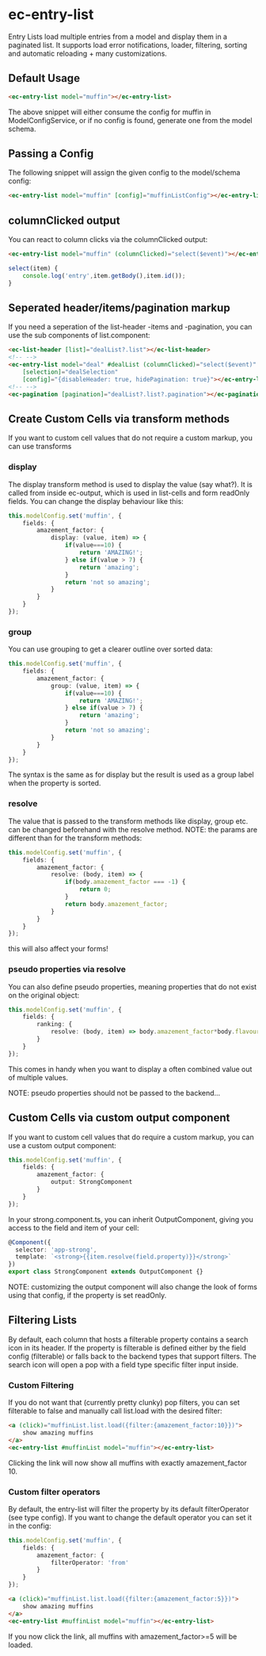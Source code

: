 # ec-entry-list

Entry Lists load multiple entries from a model and display them in a paginated list. It supports load error notifications, loader, filtering, sorting and automatic reloading + many customizations.

## Default Usage

```html
<ec-entry-list model="muffin"></ec-entry-list>
```

The above snippet will either consume the config for muffin in ModelConfigService, or if no config is found, generate one from the model schema.

## Passing a Config

The following snippet will assign the given config to the model/schema config:

```html
<ec-entry-list model="muffin" [config]="muffinListConfig"></ec-entry-list>
```

## columnClicked output

You can react to column clicks via the columnClicked output:

```html
<ec-entry-list model="muffin" (columnClicked)="select($event)"></ec-entry-list>
```

```ts
select(item) {
    console.log('entry',item.getBody(),item.id());
}
```

## Seperated header/items/pagination markup

If you need a seperation of the list-header -items and -pagination, you can use the sub components of list.component:

```html
<ec-list-header [list]="dealList?.list"></ec-list-header>
<!-- -->
<ec-entry-list model="deal" #dealList (columnClicked)="select($event)"
    [selection]="dealSelection"
    [config]="{disableHeader: true, hidePagination: true}"></ec-entry-list>
<!-- -->
<ec-pagination [pagination]="dealList?.list?.pagination"></ec-pagination>
```

## Create Custom Cells via transform methods

If you want to custom cell values that do not require a custom markup, you can use transforms

### display

The display transform method is used to display the value (say what?).
It is called from inside ec-output, which is used in list-cells and form readOnly fields.
You can change the display behaviour like this:

```ts
this.modelConfig.set('muffin', {
    fields: {
        amazement_factor: {
            display: (value, item) => {
                if(value===10) {
                    return 'AMAZING!';
                } else if(value > 7) {
                    return 'amazing';
                }
                return 'not so amazing';
            }
        }
    }
});
```

### group

You can use grouping to get a clearer outline over sorted data:

```ts
this.modelConfig.set('muffin', {
    fields: {
        amazement_factor: {
            group: (value, item) => {
                if(value===10) {
                    return 'AMAZING!';
                } else if(value > 7) {
                    return 'amazing';
                }
                return 'not so amazing';
            }
        }
    }
});
```

The syntax is the same as for display but the result is used as a group label when the property is sorted.

### resolve

The value that is passed to the transform methods like display, group etc. can be changed beforehand with the resolve method. NOTE: the params are different than for the transform methods:

```ts
this.modelConfig.set('muffin', {
    fields: {
        amazement_factor: {
            resolve: (body, item) => {
                if(body.amazement_factor === -1) {
                    return 0;
                }
                return body.amazement_factor;
            }
        }
    }
});
```

this will also affect your forms!

### pseudo properties via resolve

You can also define pseudo properties, meaning properties that do not exist on the original object:

```ts
this.modelConfig.set('muffin', {
    fields: {
        ranking: {
            resolve: (body, item) => body.amazement_factor*body.flavour/body.price
        }
    }
});
```

This comes in handy when you want to display a often combined value out of multiple values.

NOTE: pseudo properties should not be passed to the backend...

## Custom Cells via custom output component

If you want to custom cell values that do require a custom markup, you can use a custom output component:

```ts
this.modelConfig.set('muffin', {
    fields: {
        amazement_factor: {
            output: StrongComponent
        }
    }
});
```

In your strong.component.ts, you can inherit OutputComponent, giving you access to the field and item of your cell:

```ts
@Component({
  selector: 'app-strong',
  template: `<strong>{{item.resolve(field.property)}}</strong>`
})
export class StrongComponent extends OutputComponent {}
```

NOTE: customizing the output component will also change the look of forms using that config, if the property is set readOnly.

## Filtering Lists

By default, each column that hosts a filterable property contains a search icon in its header. If the property is filterable is defined either by the field config (filterable) or falls back to the backend types that support filters. The search icon will open a pop with a field type specific filter input inside.

### Custom Filtering

If you do not want that (currently pretty clunky) pop filters, you can set filterable to false and manually call list.load with the desired filter:

```html
<a (click)="muffinList.list.load({filter:{amazement_factor:10}})">
    show amazing muffins
</a>
<ec-entry-list #muffinList model="muffin"></ec-entry-list>
```

Clicking the link will now show all muffins with exactly amazement_factor 10.

### Custom filter operators

By default, the entry-list will filter the property by its default filterOperator (see type config). If you want to change the default operator you can set it in the config:

```ts
this.modelConfig.set('muffin', {
    fields: {
        amazement_factor: {
            filterOperator: 'from'
        }
    }
});
```

```html
<a (click)="muffinList.list.load({filter:{amazement_factor:5}})">
    show amazing muffins
</a>
<ec-entry-list #muffinList model="muffin"></ec-entry-list>
```

If you now click the link, all muffins with amazement_factor>=5 will be loaded.